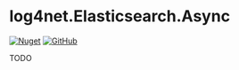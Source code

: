 # log4net.Elasticsearch.Async

[![Nuget](https://buildstats.info/nuget/log4net.AsyncAppender?includePreReleases=true)](https://www.nuget.org/packages/log4net.AsyncAppender)
[![GitHub](https://img.shields.io/github/license/tommasobertoni/log4net.Elasticsearch.Async.svg)](https://github.com/tommasobertoni/log4net.Elasticsearch.Async/blob/master/LICENSE)

TODO
